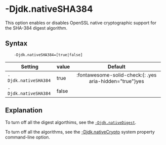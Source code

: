 <!--
* Copyright (c) 2017, 2025 IBM Corp. and others
*
* This program and the accompanying materials are made
* available under the terms of the Eclipse Public License 2.0
* which accompanies this distribution and is available at
* https://www.eclipse.org/legal/epl-2.0/ or the Apache
* License, Version 2.0 which accompanies this distribution and
* is available at https://www.apache.org/licenses/LICENSE-2.0.
*
* This Source Code may also be made available under the
* following Secondary Licenses when the conditions for such
* availability set forth in the Eclipse Public License, v. 2.0
* are satisfied: GNU General Public License, version 2 with
* the GNU Classpath Exception [1] and GNU General Public
* License, version 2 with the OpenJDK Assembly Exception [2].
*
* [1] https://www.gnu.org/software/classpath/license.html
* [2] https://openjdk.org/legal/assembly-exception.html
*
* SPDX-License-Identifier: EPL-2.0 OR Apache-2.0 OR GPL-2.0-only WITH Classpath-exception-2.0 OR GPL-2.0-only WITH OpenJDK-assembly-exception-1.0
-->

# -Djdk.nativeSHA384

This option enables or disables OpenSSL native cryptographic support for the SHA-384 digest algorithm.

## Syntax

        -Djdk.nativeSHA384=[true|false]

| Setting              | value    | Default                                                                        |
|----------------------|----------|:------------------------------------------------------------------------------:|
| `-Djdk.nativeSHA384` | true     | :fontawesome-solid-check:{: .yes aria-hidden="true"}<span class="sr-only">yes</span> |
| `-Djdk.nativeSHA384` | false    |  |

## Explanation

<!--OpenSSL support is enabled by default for the Digest algorithm. If you want to turn off this algorithm only, set this option to `false`.-->

To turn off all the digest algorthims, see the [`-Djdk.nativeDigest`](djdknativedigest.md).

To turn off all the algorithms, see the [-Djdk.nativeCrypto](djdknativecrypto.md) system property command-line option.



<!-- ==== END OF TOPIC ==== djdknativesha384.md ==== -->
